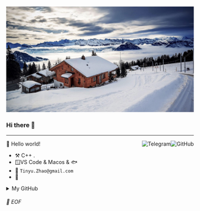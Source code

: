 ![banner](https://github.com/Tinyu-Zhao/Tinyu-Zhao/blob/main/IMG_5884.JPG)

### Hi there :wave:

---

<a href="https://github.com/Tinyu-Zhao"><img align="right" alt="GitHub" src="https://img.shields.io/badge/dynamic/json?logo=github&label=GitHub+Followers&labelColor=282c34&color=181717&query=%24.data.totalSubs&url=https%3A%2F%2Fapi.spencerwoo.com%2Fsubstats%2F%3Fsource%3Dgithub%26queryKey%3DTinyu-Zhao&longCache=true"/></a>

<a href="https://t.me/Tinyu_Chiu"><img align="right" alt="Telegram" src="https://img.shields.io/badge/dynamic/json?logo=telegram&label=%40skyporker_channel&labelColor=282c34&suffix=+members&color=2CA5E0&query=%24.data.totalSubs&url=https%3A%2F%2Fapi.spencerwoo.com%2Fsubstats%2F%3Fsource%3Dtelegram%26queryKey%3DTinyu_Zhao&longCache=true"/></a>

<!--

**Tinyu-Zhao/Tinyu-Zhao** is a ✨ _special_ ✨ repository because its `README.md` (this file) appears on your GitHub profile.

Here are some ideas to get you started:

- 🔭 I’m currently working on ...
- 🌱 I’m currently learning ...
- 👯 I’m looking to collaborate on ...
- 🤔 I’m looking for help with ...
- 💬 Ask me about ...
- 📫 How to reach me: ...
- 😄 Pronouns: ...
- ⚡ Fun fact: ...
-->

🎊 Hello world!

- :hammer_and_pick: C++ .
- 🪟VS Code & Macos & 🐟
- :email: `Tinyu.Zhao@gmail.com`
- :peach:


<details>

<summary>My GitHub</summary>

![Tinyu's github stats](https://github-readme-stats.vercel.app/api?username=Tinyu-Zhao&show_icons=true&count_private=true&hide=stars&title_color=fff&icon_color=79ff97&text_color=9f9f9f&bg_color=151515)
</details>

###### 💾 EOF
